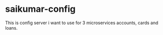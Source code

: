 # saikumar-config
This is config server i want to use for 3 microservices accounts, cards and loans.

